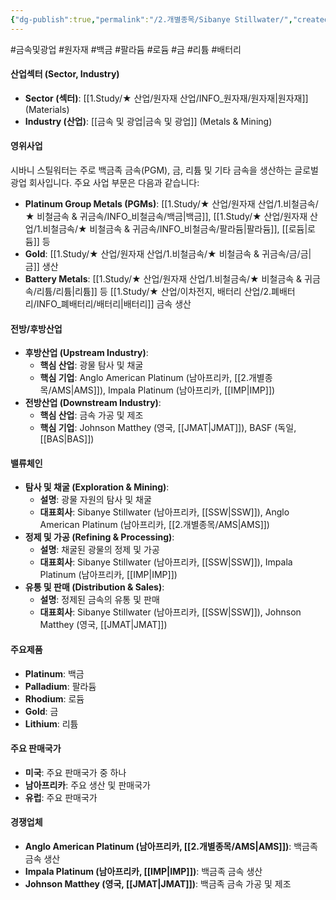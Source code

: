 ```yaml
---
{"dg-publish":true,"permalink":"/2.개별종목/Sibanye Stillwater/","created":"2024-09-13T10:45:32.794+09:00","updated":"2025-06-03T20:06:01.179+09:00"}
---
```


#금속및광업 #원자재 #백금 #팔라듐 #로듐 #금 #리튬 #배터리 

#### 산업섹터 (Sector, Industry)

- **Sector (섹터)**: [[1.Study/★ 산업/원자재 산업/INFO_원자재/원자재\|원자재]] (Materials)
- **Industry (산업)**: [[금속 및 광업\|금속 및 광업]] (Metals & Mining)

#### 영위사업

시바니 스틸워터는 주로 백금족 금속(PGM), 금, 리튬 및 기타 금속을 생산하는 글로벌 광업 회사입니다. 주요 사업 부문은 다음과 같습니다:

- **Platinum Group Metals (PGMs)**: [[1.Study/★ 산업/원자재 산업/1.비철금속/★ 비철금속 & 귀금속/INFO_비철금속/백금\|백금]], [[1.Study/★ 산업/원자재 산업/1.비철금속/★ 비철금속 & 귀금속/INFO_비철금속/팔라듐\|팔라듐]], [[로듐\|로듐]] 등
- **Gold**: [[1.Study/★ 산업/원자재 산업/1.비철금속/★ 비철금속 & 귀금속/금/금\|금]] 생산
- **Battery Metals**: [[1.Study/★ 산업/원자재 산업/1.비철금속/★ 비철금속 & 귀금속/리튬/리튬\|리튬]] 등 [[1.Study/★ 산업/이차전지, 배터리 산업/2.폐배터리/INFO_폐배터리/배터리\|배터리]] 금속 생산

#### 전방/후방산업

- **후방산업 (Upstream Industry)**:
    - **핵심 산업**: 광물 탐사 및 채굴
    - **핵심 기업**: Anglo American Platinum (남아프리카, [[2.개별종목/AMS\|AMS]]), Impala Platinum (남아프리카, [[IMP\|IMP]])
- **전방산업 (Downstream Industry)**:
    - **핵심 산업**: 금속 가공 및 제조
    - **핵심 기업**: Johnson Matthey (영국, [[JMAT\|JMAT]]), BASF (독일, [[BAS\|BAS]])

#### 밸류체인

- **탐사 및 채굴 (Exploration & Mining)**:
    - **설명**: 광물 자원의 탐사 및 채굴
    - **대표회사**: Sibanye Stillwater (남아프리카, [[SSW\|SSW]]), Anglo American Platinum (남아프리카, [[2.개별종목/AMS\|AMS]])
- **정제 및 가공 (Refining & Processing)**:
    - **설명**: 채굴된 광물의 정제 및 가공
    - **대표회사**: Sibanye Stillwater (남아프리카, [[SSW\|SSW]]), Impala Platinum (남아프리카, [[IMP\|IMP]])
- **유통 및 판매 (Distribution & Sales)**:
    - **설명**: 정제된 금속의 유통 및 판매
    - **대표회사**: Sibanye Stillwater (남아프리카, [[SSW\|SSW]]), Johnson Matthey (영국, [[JMAT\|JMAT]])

#### 주요제품

- **Platinum**: 백금
- **Palladium**: 팔라듐
- **Rhodium**: 로듐
- **Gold**: 금
- **Lithium**: 리튬

#### 주요 판매국가

- **미국**: 주요 판매국가 중 하나
- **남아프리카**: 주요 생산 및 판매국가
- **유럽**: 주요 판매국가

#### 경쟁업체

- **Anglo American Platinum (남아프리카, [[2.개별종목/AMS\|AMS]])**: 백금족 금속 생산
- **Impala Platinum (남아프리카, [[IMP\|IMP]])**: 백금족 금속 생산
- **Johnson Matthey (영국, [[JMAT\|JMAT]])**: 백금족 금속 가공 및 제조
